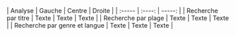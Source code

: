 | Analyse                       | Gauche | Centre | Droite |
                                | :----- | :----: | -----: |
| Recherche par titre           | Texte  | Texte  | Texte  |
| Recherche par plage           | Texte  | Texte  | Texte  |
| Recherche par genre et langue | Texte  | Texte  | Texte  |